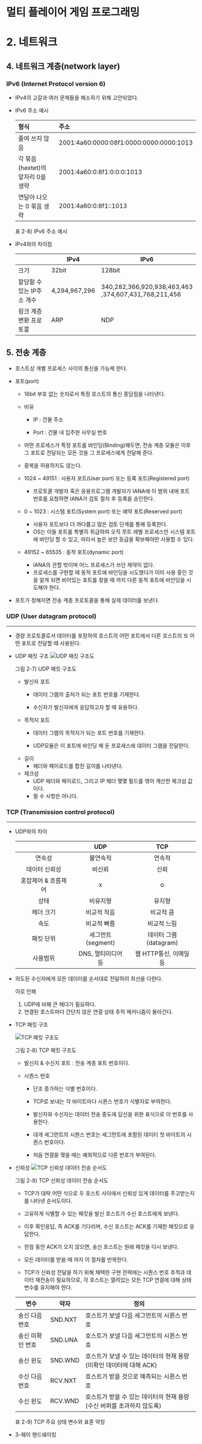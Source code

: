 # 멀티 플레이어 게임 프로그래밍

# 2. 네트워크

## 4. 네트워크 계층(network layer)

### IPv6 (Internet Protocol version 6)

- IPv4의 고갈과 여러 문제들을 해소하기 위해 고안되었다.

- IPv6 주소 예시

    | 형식 | 주소 |
    | :- | :- |
    | 줄여 쓰지 않음 | 2001:4a60:0000:08f1:0000:0000:0000:1013 |
    | 각 묶음(hextet)의 앞자리 0을 생략 | 2001:4a60:0:8f1:0:0:0:1013 |
    | 연달아 나오는 0 묶음 생략 | 2001:4a60:0:8f1::1013 |

    표 2-8) IPv6 주소 예시
    

- IPv4와의 차이점

    |   | IPv4 | IPv6 |
    | - | ---- | ---- |
    | 크기 | 32bit | 128bit |
    | 할당할 수 있는 IP주소 개수 | 4,294,967,296 | 340,282,366,920,938,463,463<br />,374,607,431,768,211,456 |
    | 링크 계층 변환 프로토콜 | ARP | NDP |

## 5. 전송 계층

- 호스트상 개별 프로세스 사이의 통신을 가능케 한다.
 
- 포트(port)
  - 16bit 부호 없는 숫자로서 특정 호스트의 통신 종담점을 나타낸다.
  
  - 비유 
    - IP : 건물 주소
    
    - Port : 건물 내 입주한 사무실 번호
  - 어떤 프로세스가 특정 포트를 바인딩(Binding)해두면, 전송 계층 모듈은 이후 그 포트로 전달되는 모든 것을 그 프로세스에게 전달해 준다.
  - 중복을 허용하지도 않는다.
  - 1024 ~ 49151 : 사용자 포트(User port) 또는 등록 포트(Registered port)
    - 프로토콜 개발자 혹은 응용프로그램 개발자가 IANA에 이 범위 내에 포트 번호를 요청하면 IANA가 검토 절차 후 등록을 승인한다.
  - 0 ~ 1023 : 시스템 포트(System port) 또는 예약 포트(Reserved port)
    - 사용자 포트보다 더 까다롭고 많은 검토 단계를 통해 등록한다.
    - OS는 이들 포트를 특별히 취급하여 오직 루트 레벨 프로세스만 시스템 포트에 바인딩 할 수 있고, 따라서 높은 보안 등급을 확보해야만 사용할 수 있다.
  - 49152 ~ 65535 : 동적 포트(dynamic port)
    - IANA의 관할 밖이며 어느 프로세스가 쓰던 제약이 없다.
    - 프로세스를 구현할 때 동적 포트에 바인딩을 시도했다가 이미 사용 중인 것을 알게 되면 비어있는 포트를 찾을 때 까지 다른 동적 포트에 바인딩을 시도해야 한다.
- 포트가 정해지면 전송 계층 프로토콜을 통해 실제 데이터를 보낸다.
  
### UDP (User datagram protocol)

---

- 경량 프로토콜로서 데이터를 포장하여 호스트의 어떤 포트에서 다른 호스트의 또 어떤 포트로 전달할 때 사용된다.

- UDP 패킷 구조
    ![UDP 패킷 구조도](image/picture_2-7.png)
    
    그림 2-7) UDP 패킷 구조도

  - 발신자 포트 
    - 데이터 그램의 출처가 되는 포트 번호를 기재한다.
    
    - 수신자가 발신자에게 응답하고자 할 때 유용하다.
  - 목적지 포트
    - 데이터 그램의 목적지가 되는 포트 번호를 기재한다.
    
    - UDP모듈은 이 포트에 바인딩 해 둔 프로세스에 데이터 그램을 전달한다.
  - 길이
    - 헤더와 페이로드를 합친 길이를 나타낸다.
  - 체크섬
    - UDP 헤더와 페이로드, 그리고 IP 헤더 몇몇 필드를 엮어 계산한 체크섬 값이다.
    - 필 수 사항은 아니다.

### TCP (Transmission control protocol)

---

- UDP와의 차이

    | | UDP | TCP |
    | :-: | :-: | :-: |
    | 연속성 | 불연속적 | 연속적 |
    | 데이터 신뢰성 | 비신뢰 | 신뢰 |
    | 혼잡제어 & 흐름제어 | x | o |
    | 상태 | 비유지형 | 유지형 |
    | 헤더 크기| 비교적 작음 | 비교적 큼 |
    | 속도 | 비교적 빠름 | 비교적 느림 | 
    | 패킷 단위 | 세그먼트<br />(segment) | 데이터 그램<br />(datagram) |
    | 사용범위 | DNS, 멀티미디어 등 | 웹 HTTP통신, 이메일 등 |
- 의도된 수신자에게 모든 데이터를 순서대로 전달하려 최선을 다한다.
  
  이로 인해
  1. UDP에 비해 큰 헤더가 필요하다.
  2. 연결된 호스트마다 간단치 않은 연결 상태 추적 메커니즘이 돌아간다.
 
- TCP 패킷 구조

    ![TCP 패킷 구조도](image/picture_2-8.png)

    그림 2-8) TCP 패킷 구조도

    - 발신지 & 수신지 포트 : 전송 계층 포트 번호이다.
   
    - 시퀀스 번호
      - 단조 증가하는 식별 번호이다.
     
      - TCP로 보내는 각 바이트마다 시퀀스 번호가 식별자로 부여한다.
      - 발신자와 수신자는 데이터 전송 중도에 답신을 위한 표식으로 이 번호를 사용한다.
      - 대개 세그먼트의 시퀀스 번호는 세그먼트에 포함된 데이터 첫 바이트의 시퀀스 번호이다.
      - 처음 연결을 맺을 때는 예외적으로 다른 번호가 부여된다.

- 신뢰성
    ![TCP 신뢰성 데이터 전송 순서도](image/picture_2-9.png)

    그림 2-9) TCP 신뢰성 데이터 전송 순서도

    - TCP가 대략 어떤 식으로 두 호스트 사이에서 신뢰성 있게 데이터를 주고받는지를 나타낸 순서도이다.
    
    - 고유하게 식별할 수 있는 패킷을 발신 호스트가 수신 호스트에게 보낸다.
    - 이후 확인응답, 즉 ACK를 기다리며, 수신 호스트는 ACK를 기재한 패킷으로 응답한다.
    - 한참 동안 ACK가 오지 않으면, 송신 호스트는 원래 패킷을 다시 보낸다.
    - 모든 데이터를 받을 때 까지 이 절차를 반복한다.
    - TCP가 신뢰성 전달을 하기 위해 채택한 구현 전략에는 시퀀스 번호 추적과 데이터 재전송이 필요하므로, 각 호스트는 열려있는 모든 TCP 연결에 대해 상태 변수를 유지해야 한다.
    
    |       변수      | 약자 | 정의 |
    | --------------- | - | - |
    |  송신 다음 번호  | SND.NXT | 호스트가 보낼 다음 세그먼트의 시퀸스 번호 |
    | 송신 미확인 번호 | SND.UNA | 호스트가 보낼 다음 세그먼트의 시퀸스 번호 |
    | 송신 윈도 | SND.WND | 호스트가 보낼 수 있는 데이터의 현재 용량(미확인 데이터에 대해 ACK) |
    | 수신 다음 번호 | RCV.NXT | 호스트가 받을 것으로 예측되는 시퀸스 번호 |
    | 수신 윈도 | RCV.WND | 호스트가 받을 수 있는 데이터의 현재 용량(수신 버퍼를 초과하지 않도록) |

    표 2-9) TCP 주요 상태 변수와 표쥰 약칭

- 3-웨이 핸드쉐이킹